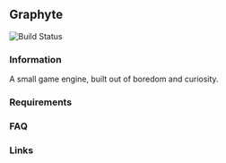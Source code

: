 ## Graphyte

![Build Status](https://travis-ci.org/Meowskyy/Graphyte.svg?branch=dev)

### Information

A small game engine, built out of boredom and curiosity.

### Requirements

### FAQ

### Links
